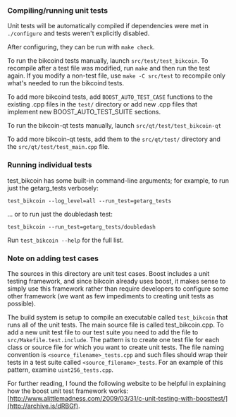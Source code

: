 ### Compiling/running unit tests

Unit tests will be automatically compiled if dependencies were met in `./configure`
and tests weren't explicitly disabled.

After configuring, they can be run with `make check`.

To run the bikcoind tests manually, launch `src/test/test_bikcoin`. To recompile
after a test file was modified, run `make` and then run the test again. If you
modify a non-test file, use `make -C src/test` to recompile only what's needed
to run the bikcoind tests.

To add more bikcoind tests, add `BOOST_AUTO_TEST_CASE` functions to the existing
.cpp files in the `test/` directory or add new .cpp files that
implement new BOOST_AUTO_TEST_SUITE sections.

To run the bikcoin-qt tests manually, launch `src/qt/test/test_bikcoin-qt`

To add more bikcoin-qt tests, add them to the `src/qt/test/` directory and
the `src/qt/test/test_main.cpp` file.

### Running individual tests

test_bikcoin has some built-in command-line arguments; for
example, to run just the getarg_tests verbosely:

    test_bikcoin --log_level=all --run_test=getarg_tests

... or to run just the doubledash test:

    test_bikcoin --run_test=getarg_tests/doubledash

Run `test_bikcoin --help` for the full list.

### Note on adding test cases

The sources in this directory are unit test cases.  Boost includes a
unit testing framework, and since bikcoin already uses boost, it makes
sense to simply use this framework rather than require developers to
configure some other framework (we want as few impediments to creating
unit tests as possible).

The build system is setup to compile an executable called `test_bikcoin`
that runs all of the unit tests.  The main source file is called
test_bikcoin.cpp. To add a new unit test file to our test suite you need
to add the file to `src/Makefile.test.include`. The pattern is to create
one test file for each class or source file for which you want to create
unit tests.  The file naming convention is `<source_filename>_tests.cpp`
and such files should wrap their tests in a test suite
called `<source_filename>_tests`. For an example of this pattern,
examine `uint256_tests.cpp`.

For further reading, I found the following website to be helpful in
explaining how the boost unit test framework works:
[http://www.alittlemadness.com/2009/03/31/c-unit-testing-with-boosttest/](http://archive.is/dRBGf).
